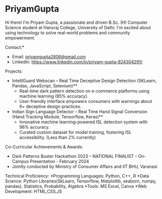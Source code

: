 # PriyamGupta

Hi there! I'm Priyam Gupta, a passionate and driven B.Sc. (H) Computer Science student at Hansraj College, University of Delhi. I'm excited about using technology to solve real-world problems and community empowerment.

Contact:*

  * Email: priyamgupta2806@gmail.com
  * LinkedIn: https://www.linkedin.com/in/priyam-gupta-824304291/


Projects:

* IntelliGuard Webscan – Real Time Deceptive Design Detection (SKLearn, Pandas, JavaScript, Selenium)**
    * Real-time dark pattern detection on e-commerce platforms using machine learning (95% accuracy).
    * User-friendly interface empowers consumers with warnings about 9+ deceptive design practices.
* Indian Sign Language Detector – Real Time Hand Signal Conversion (Hand Tracking Module, Tensorflow, Keras)**
    * Innovative machine learning-powered ISL detection system with 96% accuracy.
    * Curated custom dataset for model training, fostering ISL accessibility. (Less than 2% currently) 

Co-Curricular Achievements & Awards:

* Dark Patterns Buster Hackathon 2023 – NATIONAL FINALIST – On-Campus Presentation - February 2024
* Jointly conducted by Ministry of Consumer Affairs and IIT BHU, Varanasi


Technical Proficiency: 
  *Programming Languages: Python, C++, R
  *Data Science:   Python Libraries(SkLearn, Tensorflow, Matplotlib, seaborn, numpy, pandas), Statistics, Probability, Algebra
  *Tools: MS Excel, Canva
  *Web Development: HTML,CSS,JS
